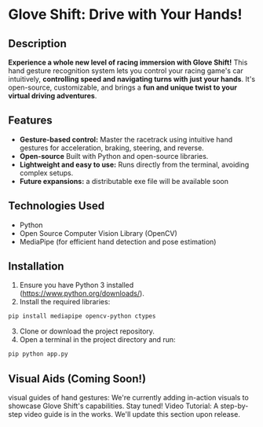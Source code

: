 # Glove Shift: Drive with Your Hands!

## Description

**Experience a whole new level of racing immersion with Glove Shift!** This hand gesture recognition system lets you control your racing game's car intuitively, **controlling speed and navigating turns with just your hands**. It's open-source, customizable, and brings a **fun and unique twist to your virtual driving adventures**.

## Features

* **Gesture-based control:** Master the racetrack using intuitive hand gestures for acceleration, braking, steering, and reverse.
* **Open-source** Built with Python and open-source libraries.
* **Lightweight and easy to use:** Runs directly from the terminal, avoiding complex setups.
* **Future expansions:** a distributable exe file will be available soon

## Technologies Used

* Python
* Open Source Computer Vision Library (OpenCV) 
* MediaPipe (for efficient hand detection and pose estimation)

## Installation

1. Ensure you have Python 3 installed (https://www.python.org/downloads/).
2. Install the required libraries:

```bash
pip install mediapipe opencv-python ctypes
```
3. Clone or download the project repository.
4. Open a terminal in the project directory and run:
```bash
pip python app.py
```
## Visual Aids (Coming Soon!)

visual guides of hand gestures: We're currently adding in-action visuals to showcase Glove Shift's capabilities. Stay tuned!
Video Tutorial: A step-by-step video guide is in the works. We'll update this section upon release.
